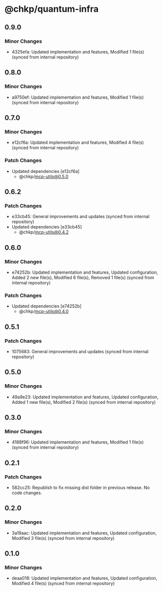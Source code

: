 # @chkp/quantum-infra

## 0.9.0

### Minor Changes

- 4325efa: Updated implementation and features, Modified 1 file(s) (synced from internal repository)

## 0.8.0

### Minor Changes

- a9750ef: Updated implementation and features, Modified 1 file(s) (synced from internal repository)

## 0.7.0

### Minor Changes

- e12cf6a: Updated implementation and features, Modified 4 file(s) (synced from internal repository)

### Patch Changes

- Updated dependencies [e12cf6a]
  - @chkp/mcp-utils@0.5.0

## 0.6.2

### Patch Changes

- e33cb45: General improvements and updates (synced from internal repository)
- Updated dependencies [e33cb45]
  - @chkp/mcp-utils@0.4.2

## 0.6.0

### Minor Changes

- e74252b: Updated implementation and features, Updated configuration, Added 2 new file(s), Modified 6 file(s), Removed 1 file(s) (synced from internal repository)

### Patch Changes

- Updated dependencies [e74252b]
  - @chkp/mcp-utils@0.4.0

## 0.5.1

### Patch Changes

- 1075683: General improvements and updates (synced from internal repository)

## 0.5.0

### Minor Changes

- 49a9e23: Updated implementation and features, Updated configuration, Added 1 new file(s), Modified 2 file(s) (synced from internal repository)

## 0.3.0

### Minor Changes

- 4188f96: Updated implementation and features, Modified 1 file(s) (synced from internal repository)

## 0.2.1

### Patch Changes

- 582cc25: Republish to fix missing dist folder in previous release. No code changes.

## 0.2.0

### Minor Changes

- 3a19aac: Updated implementation and features, Updated configuration, Modified 3 file(s) (synced from internal repository)

## 0.1.0

### Minor Changes

- deaa018: Updated implementation and features, Updated configuration, Modified 4 file(s) (synced from internal repository)

